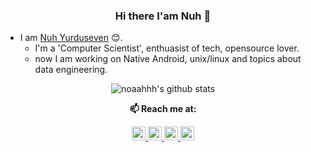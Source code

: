 <div align="center">

### Hi there I'am Nuh 👋</br>
</div>

* I am [Nuh Yurduseven](https://www.linkedin.com/in/nuh-yurduseven/) :blush:.</a>
  * I'm a 'Computer Scientist', enthuasist of tech, opensource lover. </a>
  * now I am working on Native Android, unix/linux and topics about data engineering.</a>

 <div align="center">

<img alt="noaahhh's github stats" src="https://github-readme-stats.vercel.app/api?username=noaahhh&&show_icons=true" >
</div>


<div align="center">

**📫 Reach me at:**<br>

<a href="https://twitter.com/Nuh_Yurduseven">
  <img  alt="noaahhh's Twitter" width="22px" src="https://cdn.jsdelivr.net/npm/simple-icons@v3/icons/twitter.svg" />
</a>
<a href="https://www.linkedin.com/in/nuh-yurduseven/">
  <img  alt="noaahhh's Linkdein" width="22px" src="https://cdn.jsdelivr.net/npm/simple-icons@v3/icons/linkedin.svg" />
</a>
<a href="https://dev.to/noaahhh">
  <img  alt="'noaahhh's Dev.to" width="22px" src="https://cdn.jsdelivr.net/npm/simple-icons@3.5.0/icons/dev-dot-to.svg" />
</a>
<a href="https://medium.com/@nuh.yrdsvn">
  <img  alt="'noaahhh's medium" width="22px" src="https://cdn.jsdelivr.net/npm/simple-icons@3.5.0/icons/medium.svg" />
</a>
</div>
